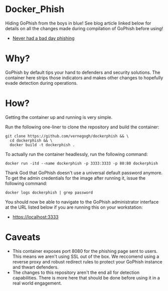 # Docker_Phish
Hiding GoPhish from the boys in blue! See blog article linked below for details on all the changes made during compilation of GoPhish before using!

* [Never had a bad day phishing](https://www.sprocketsecurity.com/blog/never-had-a-bad-day-phishing-how-to-set-up-gophish-to-evade-security-controls)


# Why?

GoPhish by default tips your hand to defenders and security solutions. The container here strips those indicators and makes other changes to hopefully evade detection during operations. 

# How?

Getting the container up and running is very simple. 

Run the following one-liner to clone the repository and build the container:

```
git clone https://github.com/vernegogh/dockerphish && \
  cd dockerphish && \
  docker build -t dockerphish .
```


To actually run the container headlessly, run the following command:

```
docker run -itd --name dockerphish -p 3333:3333 -p 80:80 dockerphish
```


Thank God that GoPhish doesn't use a universal default password anymore. To get the admin credentials for the image after running it, issue the following command:

```
docker logs dockerphish | grep password
```


You should now be able to navigate to the GoPhish administrator interface at the URL listed below if you are running this on your workstation:

* [https://localhost:3333](https://localhost:3333)




# Caveats

* This container exposes port 8080 for the phishing page sent to users. This means we aren't using SSL out of the box. We reccomend using a reverse proxy and robust redirect rules to protect your GoPhish instance and thwart defenders.
* The changes to this repository aren't the end all for detection capabilities. There is more here that should be done before using it in a real world engagement.
